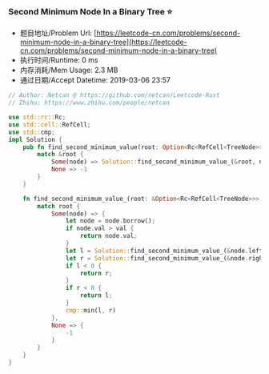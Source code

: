### Second Minimum Node In a Binary Tree :star:
- 题目地址/Problem Url: [https://leetcode-cn.com/problems/second-minimum-node-in-a-binary-tree](https://leetcode-cn.com/problems/second-minimum-node-in-a-binary-tree)
- 执行时间/Runtime: 0 ms 
- 内存消耗/Mem Usage: 2.3 MB
- 通过日期/Accept Datetime: 2019-03-06 23:57

```rust
// Author: Netcan @ https://github.com/netcan/Leetcode-Rust
// Zhihu: https://www.zhihu.com/people/netcan

use std::rc::Rc;
use std::cell::RefCell;
use std::cmp;
impl Solution {
    pub fn find_second_minimum_value(root: Option<Rc<RefCell<TreeNode>>>) -> i32 {
        match &root {
            Some(node) => Solution::find_second_minimum_value_(&root, node.borrow().val),
            None => -1
        }
    }

    fn find_second_minimum_value_(root: &Option<Rc<RefCell<TreeNode>>>, val: i32) -> i32 {
        match root {
            Some(node) => {
                let node = node.borrow();
                if node.val > val {
                    return node.val;
                }
                let l = Solution::find_second_minimum_value_(&node.left, val);
                let r = Solution::find_second_minimum_value_(&node.right, val);
                if l < 0 {
                    return r;
                }
                if r < 0 {
                    return l;
                }
                cmp::min(l, r)
            },
            None => {
                -1
            }
        }
    }
}

```
